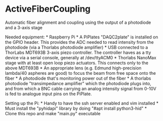 # ActiveFiberCoupling
Automatic fiber alignment and coupling using the output of a photodiode and a 3-axis stage

Needed equipment:
    * Raspberry Pi
    * A PiPlates "DAQC2plate" is installed on the GPIO header. This provides the ADC needed to read intensity from the photodiode (via a Thorlabs photodiode amplifier)
    * USB connected to a ThorLabs MDT693B 3-axis piezo controller. The controller haves as a tty device via a serial console, generally at /dev/ttyACM0
    * Thorlabs NanoMax stage with at least open loop piezo actuators. This connects only to the above MDT693B
    * An appropriate lens (e.g. Edmund high-precision lambda/40 aspheres are good) to focus the beam from free space onto the fiber
    * A photodiode that's monitoring power out of the fiber
    * A thorlabs photodiode "transimpedance amplifier" which the photodiode plugs into, and from which a BNC cable carrying an analog intensity signal from 0-10V is fed to analogue input pins on the PiPlate.

Setting up the Pi:
    * Handy to have the ssh server enabled and vim installed
    * Must install the "pyhidapi" library by doing "#apt install python3-hid"
    * Clone this repo and make "main.py" executable
